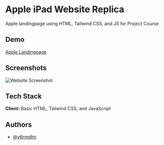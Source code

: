 # Apple iPad Website Replica

Apple landingpage using HTML, Tailwind CSS, and JS for Project Course

## Demo

[Apple Landingpage](https://apple-i-pad-website.vercel.app/)

## Screenshots

![Website Screenshot](./assets/readme-img/ipad-website.png)

## Tech Stack

**Client:** Basic HTML, Tailwind CSS, and JavaScript

## Authors

- [@y6rmdhn](https://github.com/y6rmdhn)
